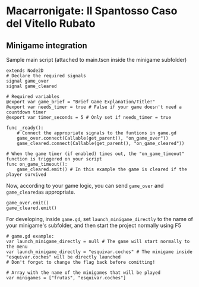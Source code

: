 # Macarronigate: Il Spantosso Caso del Vitello Rubato

## Minigame integration
Sample main script (attached to main.tscn inside the minigame subfolder)
```gdscript
extends Node2D
# Declare the required signals
signal game_over
signal game_cleared

# Required variables
@export var game_brief = "Brief Game Explanation/Title!"
@export var needs_timer = true # False if your game doesn't need a countdown timer
@export var timer_seconds = 5 # Only set if needs_timer = true

func _ready():
    # Connect the appropriate signals to the funtions in game.gd
    game_over.connect(Callable(get_parent(), "on_game_over"))
    game_cleared.connect(Callable(get_parent(), "on_game_cleared"))

# When the game timer (if enabled) times out, the "on_game_timeout" function is triggered on your script
func on_game_timeout():
    game_cleared.emit() # In this example the game is cleared if the player survived
```
Now, according to your game logic, you can send ```game_over``` and ```game_cleared```as appropriate.
```gdscript
game_over.emit()
game_cleared.emit()
```
For developing, inside ```game.gd```, set ```launch_minigame_directly``` to the name of your minigame's subfolder, and then start the project normally using F5
```gdscript
# game.gd example:
var launch_minigame_directly = null # The game will start normally to the menu
var launch_minigame_directly = "esquivar.coches" # The minigame inside "esquivar.coches" will be directly launched
# Don't forget to change the flag back before comitting!

# Array with the name of the minigames that will be played
var minigames = ["frutas", "esquivar.coches"]
```

